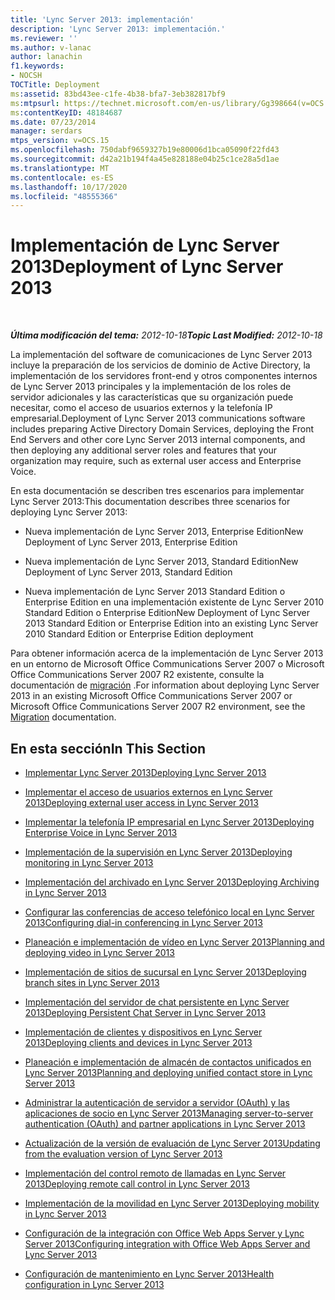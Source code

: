 ```yaml
---
title: 'Lync Server 2013: implementación'
description: 'Lync Server 2013: implementación.'
ms.reviewer: ''
ms.author: v-lanac
author: lanachin
f1.keywords:
- NOCSH
TOCTitle: Deployment
ms:assetid: 83bd43ee-c1fe-4b38-bfa7-3eb382817bf9
ms:mtpsurl: https://technet.microsoft.com/en-us/library/Gg398664(v=OCS.15)
ms:contentKeyID: 48184687
ms.date: 07/23/2014
manager: serdars
mtps_version: v=OCS.15
ms.openlocfilehash: 750dabf9659327b19e80006d1bca05090f22fd43
ms.sourcegitcommit: d42a21b194f4a45e828188e04b25c1ce28a5d1ae
ms.translationtype: MT
ms.contentlocale: es-ES
ms.lasthandoff: 10/17/2020
ms.locfileid: "48555366"
---
```

# <a name="deployment-of-lync-server-2013"></a><span data-ttu-id="dbc5e-103">Implementación de Lync Server 2013</span><span class="sxs-lookup"><span data-stu-id="dbc5e-103">Deployment of Lync Server 2013</span></span>

<div data-xmlns="http://www.w3.org/1999/xhtml">

<div class="topic" data-xmlns="http://www.w3.org/1999/xhtml" data-msxsl="urn:schemas-microsoft-com:xslt" data-cs="https://msdn.microsoft.com/">

<div data-asp="https://msdn2.microsoft.com/asp">



</div>

<div id="mainSection">

<div id="mainBody">

<span> </span>

<span data-ttu-id="dbc5e-104">_**Última modificación del tema:** 2012-10-18_</span><span class="sxs-lookup"><span data-stu-id="dbc5e-104">_**Topic Last Modified:** 2012-10-18_</span></span>

<span data-ttu-id="dbc5e-105">La implementación del software de comunicaciones de Lync Server 2013 incluye la preparación de los servicios de dominio de Active Directory, la implementación de los servidores front-end y otros componentes internos de Lync Server 2013 principales y la implementación de los roles de servidor adicionales y las características que su organización puede necesitar, como el acceso de usuarios externos y la telefonía IP empresarial.</span><span class="sxs-lookup"><span data-stu-id="dbc5e-105">Deployment of Lync Server 2013 communications software includes preparing Active Directory Domain Services, deploying the Front End Servers and other core Lync Server 2013 internal components, and then deploying any additional server roles and features that your organization may require, such as external user access and Enterprise Voice.</span></span>

<span data-ttu-id="dbc5e-106">En esta documentación se describen tres escenarios para implementar Lync Server 2013:</span><span class="sxs-lookup"><span data-stu-id="dbc5e-106">This documentation describes three scenarios for deploying Lync Server 2013:</span></span>

  - <span data-ttu-id="dbc5e-107">Nueva implementación de Lync Server 2013, Enterprise Edition</span><span class="sxs-lookup"><span data-stu-id="dbc5e-107">New Deployment of Lync Server 2013, Enterprise Edition</span></span>

  - <span data-ttu-id="dbc5e-108">Nueva implementación de Lync Server 2013, Standard Edition</span><span class="sxs-lookup"><span data-stu-id="dbc5e-108">New Deployment of Lync Server 2013, Standard Edition</span></span>

  - <span data-ttu-id="dbc5e-109">Nueva implementación de Lync Server 2013 Standard Edition o Enterprise Edition en una implementación existente de Lync Server 2010 Standard Edition o Enterprise Edition</span><span class="sxs-lookup"><span data-stu-id="dbc5e-109">New Deployment of Lync Server 2013 Standard Edition or Enterprise Edition into an existing Lync Server 2010 Standard Edition or Enterprise Edition deployment</span></span>

<span data-ttu-id="dbc5e-110">Para obtener información acerca de la implementación de Lync Server 2013 en un entorno de Microsoft Office Communications Server 2007 o Microsoft Office Communications Server 2007 R2 existente, consulte la documentación de [migración](migration.md) .</span><span class="sxs-lookup"><span data-stu-id="dbc5e-110">For information about deploying Lync Server 2013 in an existing Microsoft Office Communications Server 2007 or Microsoft Office Communications Server 2007 R2 environment, see the [Migration](migration.md) documentation.</span></span>

<div>

## <a name="in-this-section"></a><span data-ttu-id="dbc5e-111">En esta sección</span><span class="sxs-lookup"><span data-stu-id="dbc5e-111">In This Section</span></span>

  - [<span data-ttu-id="dbc5e-112">Implementar Lync Server 2013</span><span class="sxs-lookup"><span data-stu-id="dbc5e-112">Deploying Lync Server 2013</span></span>](lync-server-2013-deploying-lync-server.md)

  - [<span data-ttu-id="dbc5e-113">Implementar el acceso de usuarios externos en Lync Server 2013</span><span class="sxs-lookup"><span data-stu-id="dbc5e-113">Deploying external user access in Lync Server 2013</span></span>](lync-server-2013-deploying-external-user-access.md)

  - [<span data-ttu-id="dbc5e-114">Implementar la telefonía IP empresarial en Lync Server 2013</span><span class="sxs-lookup"><span data-stu-id="dbc5e-114">Deploying Enterprise Voice in Lync Server 2013</span></span>](lync-server-2013-deploying-enterprise-voice.md)

  - [<span data-ttu-id="dbc5e-115">Implementación de la supervisión en Lync Server 2013</span><span class="sxs-lookup"><span data-stu-id="dbc5e-115">Deploying monitoring in Lync Server 2013</span></span>](lync-server-2013-deploying-monitoring.md)

  - [<span data-ttu-id="dbc5e-116">Implementación del archivado en Lync Server 2013</span><span class="sxs-lookup"><span data-stu-id="dbc5e-116">Deploying Archiving in Lync Server 2013</span></span>](lync-server-2013-deploying-archiving.md)

  - [<span data-ttu-id="dbc5e-117">Configurar las conferencias de acceso telefónico local en Lync Server 2013</span><span class="sxs-lookup"><span data-stu-id="dbc5e-117">Configuring dial-in conferencing in Lync Server 2013</span></span>](lync-server-2013-configuring-dial-in-conferencing.md)

  - [<span data-ttu-id="dbc5e-118">Planeación e implementación de vídeo en Lync Server 2013</span><span class="sxs-lookup"><span data-stu-id="dbc5e-118">Planning and deploying video in Lync Server 2013</span></span>](lync-server-2013-planning-and-deploying-video.md)

  - [<span data-ttu-id="dbc5e-119">Implementación de sitios de sucursal en Lync Server 2013</span><span class="sxs-lookup"><span data-stu-id="dbc5e-119">Deploying branch sites in Lync Server 2013</span></span>](lync-server-2013-deploying-branch-sites.md)

  - [<span data-ttu-id="dbc5e-120">Implementación del servidor de chat persistente en Lync Server 2013</span><span class="sxs-lookup"><span data-stu-id="dbc5e-120">Deploying Persistent Chat Server in Lync Server 2013</span></span>](lync-server-2013-deploying-persistent-chat-server.md)

  - [<span data-ttu-id="dbc5e-121">Implementación de clientes y dispositivos en Lync Server 2013</span><span class="sxs-lookup"><span data-stu-id="dbc5e-121">Deploying clients and devices in Lync Server 2013</span></span>](lync-server-2013-deploying-clients-and-devices.md)

  - [<span data-ttu-id="dbc5e-122">Planeación e implementación de almacén de contactos unificados en Lync Server 2013</span><span class="sxs-lookup"><span data-stu-id="dbc5e-122">Planning and deploying unified contact store in Lync Server 2013</span></span>](lync-server-2013-planning-and-deploying-unified-contact-store.md)

  - [<span data-ttu-id="dbc5e-123">Administrar la autenticación de servidor a servidor (OAuth) y las aplicaciones de socio en Lync Server 2013</span><span class="sxs-lookup"><span data-stu-id="dbc5e-123">Managing server-to-server authentication (OAuth) and partner applications in Lync Server 2013</span></span>](lync-server-2013-managing-server-to-server-authentication-oauth-and-partner-applications.md)

  - [<span data-ttu-id="dbc5e-124">Actualización de la versión de evaluación de Lync Server 2013</span><span class="sxs-lookup"><span data-stu-id="dbc5e-124">Updating from the evaluation version of Lync Server 2013</span></span>](lync-server-2013-updating-from-the-evaluation-version.md)

  - [<span data-ttu-id="dbc5e-125">Implementación del control remoto de llamadas en Lync Server 2013</span><span class="sxs-lookup"><span data-stu-id="dbc5e-125">Deploying remote call control in Lync Server 2013</span></span>](lync-server-2013-deploying-remote-call-control.md)

  - [<span data-ttu-id="dbc5e-126">Implementación de la movilidad en Lync Server 2013</span><span class="sxs-lookup"><span data-stu-id="dbc5e-126">Deploying mobility in Lync Server 2013</span></span>](lync-server-2013-deploying-mobility.md)

  - [<span data-ttu-id="dbc5e-127">Configuración de la integración con Office Web Apps Server y Lync Server 2013</span><span class="sxs-lookup"><span data-stu-id="dbc5e-127">Configuring integration with Office Web Apps Server and Lync Server 2013</span></span>](lync-server-2013-enabling-office-web-apps-server-and-lync-server-2013.md)

  - [<span data-ttu-id="dbc5e-128">Configuración de mantenimiento en Lync Server 2013</span><span class="sxs-lookup"><span data-stu-id="dbc5e-128">Health configuration in Lync Server 2013</span></span>](lync-server-2013-health-configuration-in-lync-server.md)

</div>

</div>

<span> </span>

</div>

</div>

</div>

